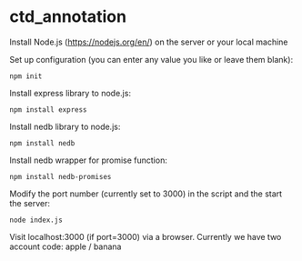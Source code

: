 # ctd_annotation

Install Node.js (https://nodejs.org/en/) on the server or your local machine

Set up configuration (you can enter any value you like or leave them blank):

```
npm init
```

Install express library to node.js:

```
npm install express
```

Install nedb library to node.js:

```
npm install nedb
```

Install nedb wrapper for promise function:

```
npm install nedb-promises
```

Modify the port number (currently set to 3000) in the script and the start the server:

```
node index.js
```

Visit localhost:3000 (if port=3000) via a browser. Currently we have two account code: apple / banana
